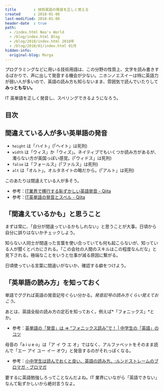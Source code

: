 ```yaml
---
title        : 技術英語の発音を正しく覚える
created      : 2018-01-08
last-modified: 2018-01-08
header-date  : true
path:
  - /index.html Neo's World
  - /blog/index.html Blog
  - /blog/2018/index.html 2018年
  - /blog/2018/01/index.html 01月
hidden-info:
  original-blog: Murga
---
```


プログラミングなどに用いる技術用語は、この分野の性質上、文字を読み書きするばかりで、声に出して発音する機会が少ない。ニホンノエスイーは特に英語力が弱い人が多いので、英語の読み方も知らないまま、雰囲気で読んでいたりして**みっともない。**

IT 英単語を正しく発音し、スペリングできるようになろう。

## 目次

## 間違えている人が多い英単語の発音

- `height` は「ハイト」(「ヘイト」は死刑)
- `width` は「ウィス」か「ウィズ」。ネイティブでもいくつか読み方があるが、濁らない方が英国っぽい感覚。(「ウィドス」は死刑)
- `false` は「フォールス」(「ファルス」は死刑)
- `alt` は「オルト」。オルタネイトの略だから。(「アルト」は死刑)

このあたりは間違えている人が多そう。

- 参考：[IT業界で横行する恥ずかしい英語発音 - Qiita](https://qiita.com/ryounagaoka/items/290885ee3291b393fe1f)
- 参考：[IT英単語の発音とスペル - Qiita](https://qiita.com/bezeklik/items/ad32492b5c247399dca9)

## 「間違えているかも」と思うこと

まずは常に、「自分が間違っているかもしれない」と思うことが大事。日頃から自分に誤りはないかチェックしよう。

知らない人同士が間違った言葉を使い合っていても何も起こらないが、知っている人が聞くとバカにされる。「この会社の人間のスキルはこの程度なんだな」と見下される。極端なことをいうと仕事が減る原因に繋がる。

日頃使っている言葉に間違いがないか、確認する癖をつけよう。

## 「英単語の読み方」を知っておく

単語でググれば英語の発音記号ぐらい分かる。*発音記号の読み方くらい覚えておこう。*

あとは、英語全般の読み方の定石を知っておく。例えば*「フォニックス」*とか。

- 参考：[英単語の「発音」は ⇒ “フォニックス読み”で！ | 中学生の「英語」のコツ](http://www.all5.jp/subject/152.html)

母音の「a i u e o」は「ア イ ウ エ オ」ではなく、アルファベットをそのまま読んで「エー アイ ユー イー オウ」と発音するのがそれっぽくなる。

- 参考：[小中学生は読んでおくと良い、英語の読み方。:ルンドストレームのブロマガ - ブロマガ](http://ch.nicovideo.jp/lm-rsds-4913-a/blomaga/ar1108357)

要するに英語勉強しろってことなんだよね。IT 業界にいながら「英語できない」なんて恥ずかしいから絶対言うなよ。
